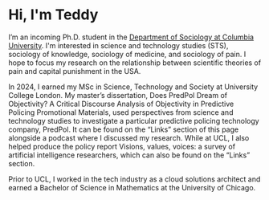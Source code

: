 # Hi, I'm Teddy

I’m an incoming Ph.D. student in the [Department of Sociology at Columbia University](https://sociology.columbia.edu/). I'm interested in science and technology studies (STS), sociology of knowledge, sociology of medicine, and sociology of pain. I hope to focus my research on the relationship between scientific theories of pain and capital punishment in the USA.

In 2024, I earned my MSc in Science, Technology and Society at University College London. My master’s dissertation, Does PredPol Dream of Objectivity? A Critical Discourse Analysis of Objectivity in Predictive Policing Promotional Materials, used perspectives from science and technology studies to investigate a particular predictive policing technology company, PredPol. It can be found on the “Links” section of this page alongside a podcast where I discussed my research. While at UCL, I also helped produce the policy report Visions, values, voices: a survey of artificial intelligence researchers, which can also be found on the “Links” section. 

Prior to UCL, I worked in the tech industry as a cloud solutions architect and earned a Bachelor of Science in Mathematics at the University of Chicago.


